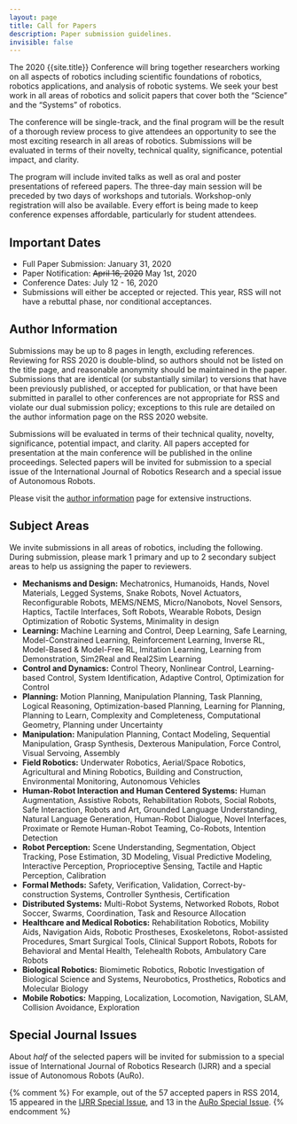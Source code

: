 ```yaml
---
layout: page
title: Call for Papers
description: Paper submission guidelines.
invisible: false
---
```

The 2020 {{site.title}} Conference will bring together researchers working on
all aspects of robotics including scientific foundations of robotics, robotics
applications, and analysis of robotic systems. We seek your best work in all
areas of robotics and solicit papers that cover both the “Science” and the
“Systems” of robotics.

The conference will be single-track, and the final program will be the result of
a thorough review process to give attendees an opportunity to see the most
exciting research in all areas of robotics. Submissions will be evaluated in
terms of their novelty, technical quality, significance, potential impact, and
clarity.

The program will include invited talks as well as oral and poster presentations
of refereed papers. The three-day main session will be preceded by two days of
workshops and tutorials. Workshop-only registration will also be
available. Every effort is being made to keep conference expenses affordable,
particularly for student attendees.

## Important Dates

* Full Paper Submission: January 31, 2020
* Paper Notification: ~~April 16, 2020~~ May 1st, 2020
* Conference Dates: July 12 - 16, 2020
* Submissions will either be accepted or rejected. This year, RSS will not have a rebuttal phase, nor conditional acceptances.


## Author Information

Submissions may be up to 8 pages in length, excluding references. Reviewing for
RSS 2020 is double-blind, so authors should not be listed on the title page, and
reasonable anonymity should be maintained in the paper. Submissions that are
identical (or substantially similar) to versions that have been previously
published, or accepted for publication, or that have been submitted in parallel
to other conferences are not appropriate for RSS and violate our dual submission
policy; exceptions to this rule are detailed on the author information page on
the RSS 2020 website.

Submissions will be evaluated in terms of their technical quality, novelty,
significance, potential impact, and clarity. All papers accepted for
presentation at the main conference will be published in the online
proceedings. Selected papers will be invited for submission to a special issue
of the International Journal of Robotics Research and a special issue of
Autonomous Robots.

Please visit the [author information]({{site.baseurl}}/information/authorinfo/) page for extensive instructions.



## Subject Areas 

We invite submissions in all areas of robotics, including the
following. During submission, please mark 1 primary and up to 2
secondary subject areas to help us assigning the paper to reviewers.

* **Mechanisms and Design:** Mechatronics, Humanoids, Hands, Novel Materials, Legged Systems, Snake Robots, Novel Actuators, Reconfigurable Robots, MEMS/NEMS, Micro/Nanobots, Novel Sensors, Haptics, Tactile Interfaces, Soft Robots, Wearable Robots, Design Optimization of Robotic Systems, Minimality in design
* **Learning:** Machine Learning and Control, Deep Learning, Safe Learning, Model-Constrained Learning, Reinforcement Learning, Inverse RL, Model-Based & Model-Free RL, Imitation Learning, Learning from Demonstration, Sim2Real and Real2Sim Learning
* **Control and Dynamics:** Control Theory, Nonlinear Control, Learning-based Control, System Identification, Adaptive Control, Optimization for Control
* **Planning:** Motion Planning, Manipulation Planning, Task Planning, Logical Reasoning, Optimization-based Planning, Learning for Planning, Planning to Learn, Complexity and Completeness, Computational Geometry, Planning under Uncertainty
* **Manipulation:** Manipulation Planning, Contact Modeling, Sequential Manipulation, Grasp Synthesis, Dexterous Manipulation, Force Control, Visual Servoing, Assembly
* **Field Robotics:** Underwater Robotics, Aerial/Space Robotics, Agricultural and Mining Robotics, Building and Construction, Environmental Monitoring, Autonomous Vehicles
* **Human-Robot Interaction and Human Centered Systems:** Human Augmentation, Assistive Robots, Rehabilitation Robots, Social Robots, Safe Interaction, Robots and Art, Grounded Language Understanding, Natural Language Generation, Human-Robot Dialogue, Novel Interfaces, Proximate or Remote Human-Robot Teaming, Co-Robots, Intention Detection
* **Robot Perception:** Scene Understanding, Segmentation, Object Tracking, Pose Estimation, 3D Modeling, Visual Predictive Modeling, Interactive Perception, Proprioceptive Sensing, Tactile and Haptic Perception, Calibration
* **Formal Methods:** Safety, Verification, Validation, Correct-by-construction Systems, Controller Synthesis, Certification
* **Distributed Systems:** Multi-Robot Systems, Networked Robots, Robot Soccer, Swarms, Coordination, Task and Resource Allocation
* **Healthcare and Medical Robotics:** Rehabilitation Robotics, Mobility Aids, Navigation Aids, Robotic Prostheses, Exoskeletons, Robot-assisted Procedures, Smart Surgical Tools, Clinical Support Robots, Robots for Behavioral and Mental Health, Telehealth Robots, Ambulatory Care Robots
* **Biological Robotics:** Biomimetic Robotics, Robotic Investigation of Biological Science and Systems, Neurobotics, Prosthetics, Robotics and Molecular Biology
* **Mobile Robotics:** Mapping, Localization, Locomotion, Navigation, SLAM, Collision Avoidance, Exploration


## Special Journal Issues

About _half_ of the selected papers will be invited for submission to a special issue of International Journal of Robotics Research (IJRR) and a special issue of Autonomous Robots (AuRo).

{% comment %}
For example, out of the 57 accepted papers in RSS 2014, 15 appeared in the [IJRR Special Issue](http://ijr.sagepub.com/content/35/1-3.toc), and 13 in the [AuRo Special Issue](http://link.springer.com/journal/10514/39/3/page/1).
{% endcomment %}
